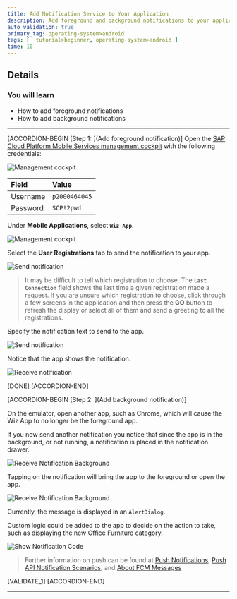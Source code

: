 ```yaml
---
title: Add Notification Service to Your Application
description: Add foreground and background notifications to your application with help of Google Firebase.
auto_validation: true
primary_tag: operating-system>android
tags: [  tutorial>beginner, operating-system>android ]
time: 10
---
```


## Details
### You will learn  
  - How to add foreground notifications
  - How to add background notifications

---

[ACCORDION-BEGIN [Step 1: ](Add foreground notification)]
Open the <a target="_blank" href="https://hcpmsadmin-p2000464045trial.dispatcher.hanatrial.ondemand.com/sap/mobile/admin/ui/index.html">SAP Cloud Platform Mobile Services management cockpit</a> with the following credentials:

![Management cockpit](sap-identity.png)

| Field | Value |
|:----|:----|
| Username | `p2000464045` |
| Password | `SCP!2pwd` |

Under **Mobile Applications**, select **`Wiz App`**.

![Management cockpit](management-cockpit.png)

Select the **User Registrations** tab to send the notification to your app.  

![Send notification](send-notification.png)

> It may be difficult to tell which registration to choose. The **`Last Connection`** field shows the last time a given registration made a request.  If you are unsure which registration to choose, click through a few screens in the application and then press the **GO** button to refresh the display or select all of them and send a greeting to all the registrations.

Specify the notification text to send to the app.

![Send notification](send-notification2.png)

Notice that the app shows the notification.

![Receive notification](receive-notification.png)

[DONE]
[ACCORDION-END]

[ACCORDION-BEGIN [Step 2: ](Add background notification)]

On the emulator, open another app, such as Chrome, which will cause the Wiz App to no longer be the foreground app.

If you now send another notification you notice that since the app is in the background, or not running, a notification is placed in the notification drawer.

![Receive Notification Background](receive-notification-background.png)

Tapping on the notification will bring the app to the foreground or open the app.

![Receive Notification Background](receive-notification-background2.png)

Currently, the message is displayed in an `AlertDialog`.

Custom logic could be added to the app to decide on the action to take, such as displaying the new Office Furniture category.

![Show Notification Code](show-notification-code.png)

> Further information on push can be found at <a target="_blank" href="https://help.sap.com/doc/c2d571df73104f72b9f1b73e06c5609a/Latest/en-US/docs/user-guide/foundation/remotenotification.html">Push Notifications</a>, <a target="_blank" href="https://help.sap.com/viewer/38dbd9fbb49240f3b4d954e92335e670/Cloud/en-US/aaec2dbe78ec4fc08ef0a605a899e3dd.html">Push API Notification Scenarios</a>, and <a target="_blank" href="https://firebase.google.com/docs/cloud-messaging/concept-options">About FCM Messages</a>

[VALIDATE_1]
[ACCORDION-END]

---
